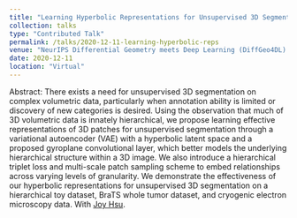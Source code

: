 ```yaml
---
title: "Learning Hyperbolic Representations for Unsupervised 3D Segmentation"
collection: talks
type: "Contributed Talk"
permalink: /talks/2020-12-11-learning-hyperbolic-reps
venue: "NeurIPS Differential Geometry meets Deep Learning (DiffGeo4DL) Workshop 2020"
date: 2020-12-11
location: "Virtual"
---
```


Abstract: There exists a need for unsupervised 3D segmentation on complex volumetric data, particularly when annotation ability is limited or discovery of new categories is desired. Using the observation that much of 3D volumetric data is innately hierarchical, we propose learning effective representations of 3D patches for unsupervised segmentation through a variational autoencoder (VAE) with a hyperbolic latent space and a proposed gyroplane convolutional layer, which better models the underlying hierarchical structure within a 3D image. We also introduce a hierarchical triplet loss and multi-scale patch sampling scheme to embed relationships across varying levels of granularity. We demonstrate the effectiveness of our hyperbolic representations for unsupervised 3D segmentation on a hierarchical toy dataset, BraTS whole tumor dataset, and cryogenic electron microscopy data. With [Joy Hsu](https://stanford.edu/~joycj/). 
